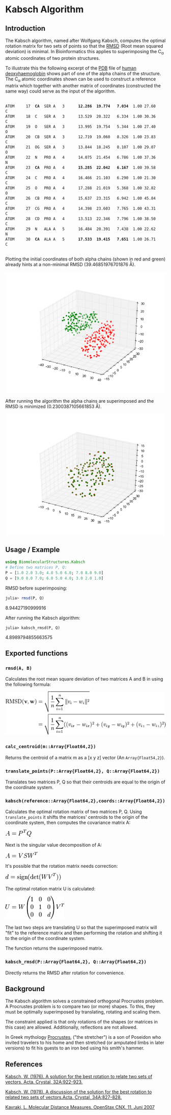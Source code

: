 # Kabsch Algorithm
## Introduction

The Kabsch algorithm, named after Wolfgang Kabsch, computes the optimal rotation matrix for two sets of points so that the [RMSD](https://en.wikipedia.org/wiki/Root-mean-square_deviation_of_atomic_positions) (Root mean squared deviation) is minimal. In Bioinformatics this applies to superimposing the C<sub>&alpha;</sub> atomic coordinates of two protein structures. 

To illustrate this the following excerpt of the [PDB](https://www.wwpdb.org/documentation/file-format) file of [human deoxyhaemoglobin](http://www.rcsb.org/pdb/explore/explore.do?structureId=2HHB) shows part of one of the alpha chains of the structure. The C<sub>&alpha;</sub> atomic coordinates shown can be used to construct a reference matrix which together with another matrix of coordinates (constructed the same way) could serve as the input of the algorithm.

<pre>
<code>
ATOM     17  <b>CA</b>  SER A   3      <b>12.286  19.774   7.034</b>  1.00 27.60           C  
ATOM     18  C   SER A   3      13.529  20.322   6.334  1.00 30.36           C  
ATOM     19  O   SER A   3      13.995  19.754   5.344  1.00 27.40           O  
ATOM     20  CB  SER A   3      12.719  19.060   8.326  1.00 23.83           C  
ATOM     21  OG  SER A   3      13.844  18.245   8.107  1.00 29.07           O  
ATOM     22  N   PRO A   4      14.075  21.454   6.786  1.00 37.36           N  
ATOM     23  <b>CA</b>  PRO A   4      <b>15.285  22.042   6.167</b>  1.00 39.58           C  
ATOM     24  C   PRO A   4      16.466  21.103   6.290  1.00 21.30           C  
ATOM     25  O   PRO A   4      17.288  21.019   5.368  1.00 32.82           O  
ATOM     26  CB  PRO A   4      15.637  23.315   6.942  1.00 45.84           C  
ATOM     27  CG  PRO A   4      14.398  23.603   7.765  1.00 43.31           C  
ATOM     28  CD  PRO A   4      13.513  22.346   7.796  1.00 38.50           C  
ATOM     29  N   ALA A   5      16.484  20.391   7.438  1.00 22.62           N  
ATOM     30  <b>CA</b>  ALA A   5      <b>17.533  19.415   7.651</b>  1.00 26.71           C 
</code>
</pre>

Plotting the initial coordinates of both alpha chains (shown in red and green) already hints at a non-minimal RMSD  (39.46851976701876 Å).

![Initial coordinates alpha chains](assets/kabsch/alpha_init.png)

After running the algorithm the alpha chains are superimposed and the RMSD is minimized (0.2300387105661853 Å).

![Initial coordinates alpha chains](assets/kabsch/alphas_transformed.png)

## Usage / Example

```julia
using BiomolecularStructures.Kabsch
# Define two matrices P, Q:
P = [1.0 2.0 3.0; 4.0 5.0 6.0; 7.0 8.0 9.0]
Q = [9.0 8.0 7.0; 6.0 5.0 4.0; 3.0 2.0 1.0]
```

RMSD before superimposing:

```julia
julia> rmsd(P, Q)
```
8.94427190999916

After running the Kabsch algorithm:
```
julia> kabsch_rmsd(P, Q)
``` 
4.8989794855663575

## Exported functions

### `rmsd(A, B)`

Calculates the root mean square deviation of two matrices A and B in using the following formula:

![RMSD formula](assets/kabsch/rmsd.png)

### `calc_centroid(m::Array{Float64,2})`

Returns the centroid of a matrix m as a [x y z] vector (An ```Array{Float54,2}```).

### `translate_points(P::Array{Float64,2}, Q::Array{Float64,2})`

Translates two matrices P, Q so that their centroids are equal to the origin of the coordinate system.

### `kabsch(reference::Array{Float64,2},coords::Array{Float64,2})`

Calculates the optimal rotation matrix of two matrices P, Q.
Using `translate_points` it shifts the matrices' centroids to the origin of the coordinate system, then computes the covariance matrix A:

![Covariance Formula](assets/kabsch/cov.png)

Next is the singular value decomposition of A:

![SVD formula](assets/kabsch/svd.png)

It's possible that the rotation matrix needs correction:

![Sign correction formula](assets/kabsch/reflect.png)

The optimal rotation matrix U is calculated:

![Optimal rotation matrix U](assets/kabsch/optu.png)

The last two steps are translating U so that the superimposed matrix will "fit" to the reference matrix and then performing the rotation and shifting it to the origin of the coordinate system.

The function returns the superimposed matrix.

### `kabsch_rmsd(P::Array{Float64,2}, Q::Array{Float64,2})`
Directly returns the RMSD after rotation for convenience.

## Background

The Kabsch algorithm solves a constrained orthogonal Procrustes problem. A Procrustes problem is to compare two (or more) shapes. To this, they must be optimally superimposed by translating, rotating and scaling them. 

The constraint applied is that only rotations of the shapes (or matrices in this case) are allowed. Additionally, reflections are not allowed.

In Greek mythology [Procrustes](http://en.wikipedia.org/wiki/Procrustes), ("the stretcher") is a son of Poseidon  who invited travelers to his home and then stretched (or amputated limbs in later versions) to fit his guests to an iron bed using his smith's hammer.

## References

[Kabsch, W. (1976). A solution for the best rotation to relate two sets of vectors. Acta. Crystal, 32A:922-923.](http://scripts.iucr.org/cgi-bin/paper?a12999)

[Kabsch, W. (1978). A discussion of the solution for the best rotation to related two sets of vectors.Acta. Crystal, 34A:827-828.](http://scripts.iucr.org/cgi-bin/paper?S0567739478001680)

[Kavraki, L. Molecular Distance Measures. OpenStax CNX. 11. Juni 2007](http://cnx.org/contents/1d5f91b1-dc0b-44ff-8b4d-8809313588f2@23@23)